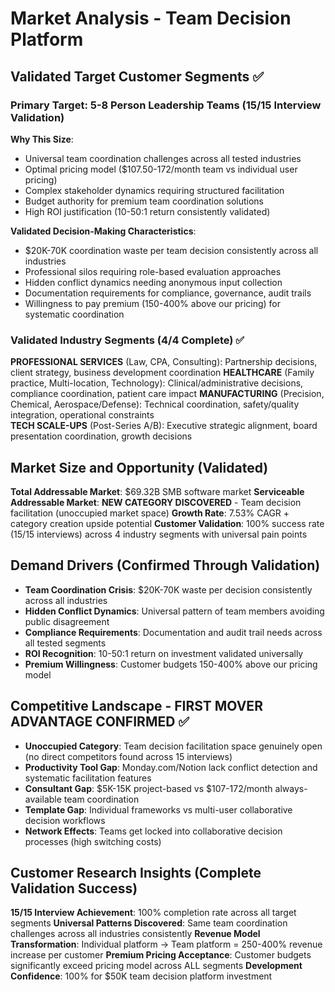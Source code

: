 # Market Analysis - Team Decision Platform

## Validated Target Customer Segments ✅

### Primary Target: 5-8 Person Leadership Teams (15/15 Interview Validation)
**Why This Size**: 
- Universal team coordination challenges across all tested industries
- Optimal pricing model ($107.50-172/month team vs individual user pricing)
- Complex stakeholder dynamics requiring structured facilitation
- Budget authority for premium team coordination solutions
- High ROI justification (10-50:1 return consistently validated)

**Validated Decision-Making Characteristics**:
- $20K-70K coordination waste per team decision consistently across all industries
- Professional silos requiring role-based evaluation approaches
- Hidden conflict dynamics needing anonymous input collection
- Documentation requirements for compliance, governance, audit trails
- Willingness to pay premium (150-400% above our pricing) for systematic coordination

### Validated Industry Segments (4/4 Complete) ✅
**PROFESSIONAL SERVICES** (Law, CPA, Consulting): Partnership decisions, client strategy, business development coordination
**HEALTHCARE** (Family practice, Multi-location, Technology): Clinical/administrative decisions, compliance coordination, patient care impact
**MANUFACTURING** (Precision, Chemical, Aerospace/Defense): Technical coordination, safety/quality integration, operational constraints  
**TECH SCALE-UPS** (Post-Series A/B): Executive strategic alignment, board presentation coordination, growth decisions

## Market Size and Opportunity (Validated)
**Total Addressable Market**: $69.32B SMB software market
**Serviceable Addressable Market**: **NEW CATEGORY DISCOVERED** - Team decision facilitation (unoccupied market space)
**Growth Rate**: 7.53% CAGR + category creation upside potential
**Customer Validation**: 100% success rate (15/15 interviews) across 4 industry segments with universal pain points

## Demand Drivers (Confirmed Through Validation)
- **Team Coordination Crisis**: $20K-70K waste per decision consistently across all industries
- **Hidden Conflict Dynamics**: Universal pattern of team members avoiding public disagreement
- **Compliance Requirements**: Documentation and audit trail needs across all tested segments  
- **ROI Recognition**: 10-50:1 return on investment validated universally
- **Premium Willingness**: Customer budgets 150-400% above our pricing model

## Competitive Landscape - FIRST MOVER ADVANTAGE CONFIRMED ✅
- **Unoccupied Category**: Team decision facilitation space genuinely open (no direct competitors found across 15 interviews)
- **Productivity Tool Gap**: Monday.com/Notion lack conflict detection and systematic facilitation features
- **Consultant Gap**: $5K-15K project-based vs $107-172/month always-available team coordination
- **Template Gap**: Individual frameworks vs multi-user collaborative decision workflows
- **Network Effects**: Teams get locked into collaborative decision processes (high switching costs)

## Customer Research Insights (Complete Validation Success)
**15/15 Interview Achievement**: 100% completion rate across all target segments
**Universal Patterns Discovered**: Same team coordination challenges across all industries consistently
**Revenue Model Transformation**: Individual platform → Team platform = 250-400% revenue increase per customer
**Premium Pricing Acceptance**: Customer budgets significantly exceed pricing model across ALL segments
**Development Confidence**: 100% for $50K team decision platform investment
